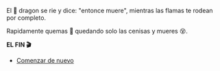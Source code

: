 El 🐉 dragon se rie y dice: "entonce muere", mientras las flamas te rodean por completo.

Rapidamente quemas 🍟 quedando solo las cenisas y mueres 😵.

**EL FIN 🎬**

- [Comenzar de nuevo](../begin-journey.md)
